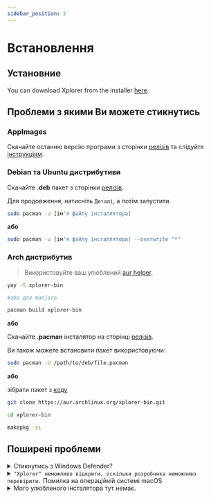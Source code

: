 ```yaml
---
sidebar_position: 2
---
```


# Встановлення

## Установние

You can download Xplorer from the installer [here](https://github.com/kimlimjustin/xplorer/releases).

## Проблеми з якими Ви можете стикнутись

### AppImages

Скачайте останню версію програми з сторінки [релізів](https://github.com/kimlimjustin/xplorer/releases) та слідуйте [інструкціям](https://docs.appimage.org/introduction/quickstart.html#how-to-run-an-appimage).

### Debian та Ubuntu дистрибутиви

Скачайте **.deb** пакет з сторінки [релізів](https://github.com/kimlimjustin/xplorer/releases).

Для продовження, натисніть `Деталі`, а потім запустити.
```bash
sudo pacman -u [ім'я файлу інсталлятора]
```

**або**

```bash
sudo pacman -u [ім'я файлу інсталлятора] --overwrite "*"
```
### Arch дистрибутив

> Використовуйте ваш улюблений [aur helper](https://wiki.archlinux.org/title/AUR_helpers).

```bash
yay -S xplorer-bin

#або для manjaro

pacman build xplorer-bin
```
**або**

Скачайте **.pacman** інсталятор на сторінці [релізів](https://github.com/kimlimjustin/xplorer/releases).

Ви також можете встановити пакет використовуючи:
```bash
sudo pacman -U /path/to/deb/file.pacman
```

**або**

зібрати пакет з [коду](https://aur.archlinux.org/xplorer-bin.git)
```bash
git clone https://aur.archlinux.org/xplorer-bin.git

cd xplorer-bin

makepkg -si
```
## Поширені проблеми

<details>
<summary>
Стикнулись з Windows Defender?
</summary>

Насправді це не помилка, це значить, що Microsoft вирішили обрати схему "заборонити все" для захисту тих із нас, хто не володіє технікою (тобто потенційно ваших друзів) від вірусів. У цьому випадку вам не потрібно турбуватися про безпеку Xplorer, оскільки він [з відкритим кодом] (https://github.com/kimlimjustin/xplorer), і ви можете перевірити код або навіть створити власну версію!

Щоб вирішити цю проблему, просто натисніть кнопку `Додаткова інформація`, а потім просто натисніть "Виконати все одно".

1. ![Шаг 1](/img/docs/windows-defender-1.png)
2. ![Шаг 2](/img/docs/windows-defender-2.png)

:::note Посилання

Взято з [Stack Overflow](https://stackoverflow.com/questions/65488839/how-can-i-avoid-windows-protected-your-pc-problem-when-my-friends-try-to-use-m).

:::

</details> <details>
<summary>
<code>"Xplorer" неможливо відкрити, оскільки розробника неможливо перевірити.</code> Помилка на операційній системі macOS
</summary>

Будь ласка, спробуйте [офіційну документацію](https://support.apple.com/guide/mac-help/open-a-mac-app-from-an-unidentified-developer-mh40616/mac) від Apple.

</details> <details>
<summary>
Мого улюбленого інсталятора тут немає.
</summary>

Будь ласка, створіть тікет про відсутність вашого улюбленого інсталятора [тут](https://github.com/kimlimjustin/xplorer/new).

</details>
